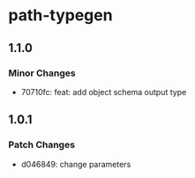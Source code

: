 # path-typegen

## 1.1.0

### Minor Changes

- 70710fc: feat: add object schema output type

## 1.0.1

### Patch Changes

- d046849: change parameters
